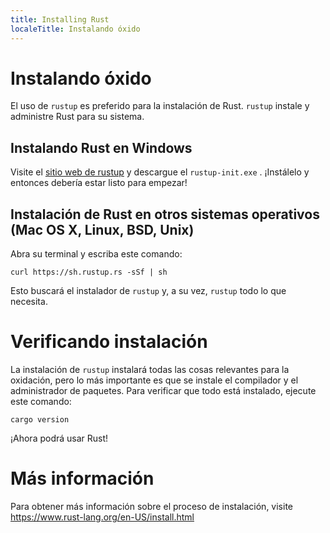 ```yaml
---
title: Installing Rust
localeTitle: Instalando óxido
---
```

# Instalando óxido

El uso de `rustup` es preferido para la instalación de Rust. `rustup` instale y administre Rust para su sistema.

## Instalando Rust en Windows

Visite el [sitio web de rustup](https://rustup.rs) y descargue el `rustup-init.exe` . ¡Instálelo y entonces debería estar listo para empezar!

## Instalación de Rust en otros sistemas operativos (Mac OS X, Linux, BSD, Unix)

Abra su terminal y escriba este comando:

```shell
curl https://sh.rustup.rs -sSf | sh 
```

Esto buscará el instalador de `rustup` y, a su vez, `rustup` todo lo que necesita.

# Verificando instalación

La instalación de `rustup` instalará todas las cosas relevantes para la oxidación, pero lo más importante es que se instale el compilador y el administrador de paquetes. Para verificar que todo está instalado, ejecute este comando:

```shell
cargo version 
```

¡Ahora podrá usar Rust!

# Más información

Para obtener más información sobre el proceso de instalación, visite https://www.rust-lang.org/en-US/install.html
